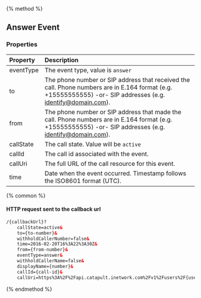 {% method %}
## Answer Event

### Properties
| Property  | Description                                                                                                                                                  |
|:----------|:-------------------------------------------------------------------------------------------------------------------------------------------------------------|
| eventType | The event type, value is `answer`                                                                                                                            |
| to        | The phone number or SIP address that received the call. Phone numbers are in E.164 format (e.g. +15555555555) -or- SIP addresses (e.g. identify@domain.com). |
| from      | The phone number or SIP address that made the call. Phone numbers are in E.164 format (e.g. +15555555555) -or- SIP addresses (e.g. identify@domain.com).     |
| callState | The call state. Value will be `active`                                                                                                                       |
| callId    | The call id associated with the event.                                                                                                                       |
| callUri   | The full URL of the call resource for this event.                                                                                                            |
| time      | Date when the event occurred. Timestamp follows the ISO8601 format (UTC).                                                                                    |

{% common %}
#### HTTP request sent to the callback url

```html
/{callbackUrl}?
	callState=active&
	to={to-number}&
	withholdCallerNumber=false&
	time=2016-02-20T16%3A22%3A30Z&
	from={from-number}&
	eventType=answer&
	withholdCallerName=false&
	displayName={number}&
	callId={call-id}&
	callUri=https%3A%2F%2Fapi.catapult.inetwork.com%2Fv1%2Fusers%2F{user-id}%2Fcalls%2F{call-id}
```

{% endmethod %}
